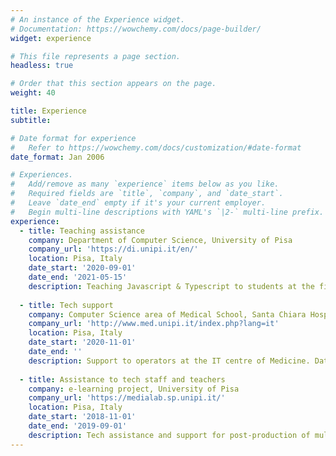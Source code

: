 ```yaml
---
# An instance of the Experience widget.
# Documentation: https://wowchemy.com/docs/page-builder/
widget: experience

# This file represents a page section.
headless: true

# Order that this section appears on the page.
weight: 40

title: Experience
subtitle:

# Date format for experience
#   Refer to https://wowchemy.com/docs/customization/#date-format
date_format: Jan 2006

# Experiences.
#   Add/remove as many `experience` items below as you like.
#   Required fields are `title`, `company`, and `date_start`.
#   Leave `date_end` empty if it's your current employer.
#   Begin multi-line descriptions with YAML's `|2-` multi-line prefix.
experience:
  - title: Teaching assistance
    company: Department of Computer Science, University of Pisa
    company_url: 'https://di.unipi.it/en/'
    location: Pisa, Italy
    date_start: '2020-09-01'
    date_end: '2021-05-15'
    description: Teaching Javascript & Typescript to students at the first year of the Bachelor Degree in Computer Science.
   
  - title: Tech support
    company: Computer Science area of Medical School, Santa Chiara Hospital, Pisa
    company_url: 'http://www.med.unipi.it/index.php?lang=it'
    location: Pisa, Italy
    date_start: '2020-11-01'
    date_end: ''
    description: Support to operators at the IT centre of Medicine. Database modeling for a pharmacy KB.
        
  - title: Assistance to tech staff and teachers
    company: e-learning project, University of Pisa
    company_url: 'https://medialab.sp.unipi.it/'
    location: Pisa, Italy
    date_start: '2018-11-01'
    date_end: '2019-09-01'
    description: Tech assistance and support for post-production of multimedia content. 
---    
```

  
